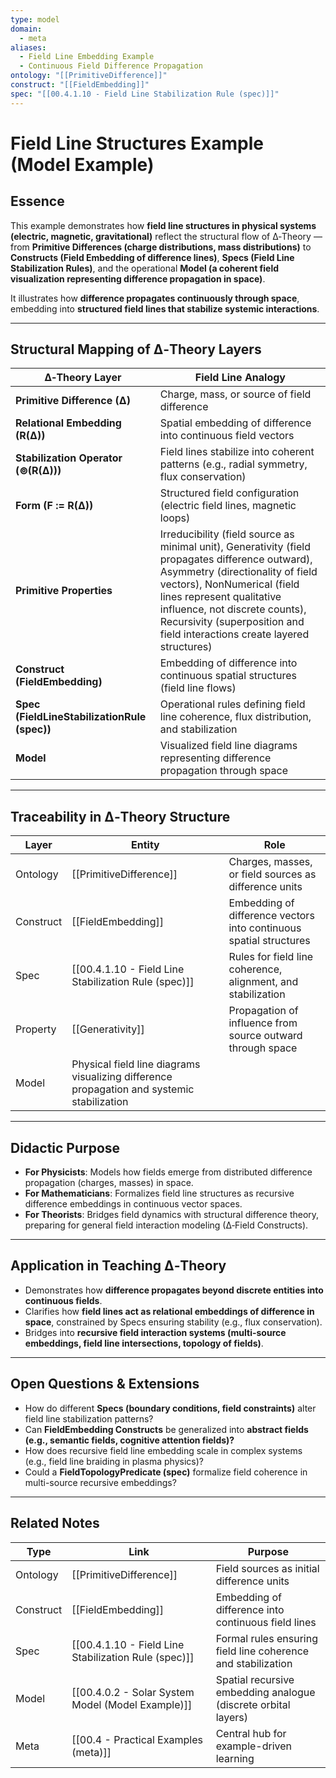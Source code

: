 ```yaml
---
type: model
domain:
  - meta
aliases:
  - Field Line Embedding Example
  - Continuous Field Difference Propagation
ontology: "[[PrimitiveDifference]]"
construct: "[[FieldEmbedding]]"
spec: "[[00.4.1.10 - Field Line Stabilization Rule (spec)]]"
---
```


# Field Line Structures Example (Model Example)

## Essence

This example demonstrates how **field line structures in physical systems (electric, magnetic, gravitational)** reflect the structural flow of ∆‑Theory — from **Primitive Differences (charge distributions, mass distributions)** to **Constructs (Field Embedding of difference lines)**, **Specs (Field Line Stabilization Rules)**, and the operational **Model (a coherent field visualization representing difference propagation in space)**.

It illustrates how **difference propagates continuously through space**, embedding into **structured field lines that stabilize systemic interactions**.

---

## Structural Mapping of ∆‑Theory Layers

|∆‑Theory Layer|Field Line Analogy|
|---|---|
|**Primitive Difference (∆)**|Charge, mass, or source of field difference|
|**Relational Embedding (R(∆))**|Spatial embedding of difference into continuous field vectors|
|**Stabilization Operator (⊚(R(∆)))**|Field lines stabilize into coherent patterns (e.g., radial symmetry, flux conservation)|
|**Form (F := R(∆))**|Structured field configuration (electric field lines, magnetic loops)|
|**Primitive Properties**|Irreducibility (field source as minimal unit), Generativity (field propagates difference outward), Asymmetry (directionality of field vectors), NonNumerical (field lines represent qualitative influence, not discrete counts), Recursivity (superposition and field interactions create layered structures)|
|**Construct (FieldEmbedding)**|Embedding of difference into continuous spatial structures (field line flows)|
|**Spec (FieldLineStabilizationRule (spec))**|Operational rules defining field line coherence, flux distribution, and stabilization|
|**Model**|Visualized field line diagrams representing difference propagation through space|

---

## Traceability in ∆‑Theory Structure

|Layer|Entity|Role|
|---|---|---|
|Ontology|[[PrimitiveDifference]]|Charges, masses, or field sources as difference units|
|Construct|[[FieldEmbedding]]|Embedding of difference vectors into continuous spatial structures|
|Spec|[[00.4.1.10 - Field Line Stabilization Rule (spec)]]|Rules for field line coherence, alignment, and stabilization|
|Property|[[Generativity]]|Propagation of influence from source outward through space|
|Model|Physical field line diagrams visualizing difference propagation and systemic stabilization|

---

## Didactic Purpose

- **For Physicists**: Models how fields emerge from distributed difference propagation (charges, masses) in space.
- **For Mathematicians**: Formalizes field line structures as recursive difference embeddings in continuous vector spaces.
- **For Theorists**: Bridges field dynamics with structural difference theory, preparing for general field interaction modeling (∆‑Field Constructs).

---

## Application in Teaching ∆‑Theory

- Demonstrates how **difference propagates beyond discrete entities into continuous fields**.
- Clarifies how **field lines act as relational embeddings of difference in space**, constrained by Specs ensuring stability (e.g., flux conservation).
- Bridges into **recursive field interaction systems (multi-source embeddings, field line intersections, topology of fields)**.

---

## Open Questions & Extensions

- How do different **Specs (boundary conditions, field constraints)** alter field line stabilization patterns?
- Can **FieldEmbedding Constructs** be generalized into **abstract fields (e.g., semantic fields, cognitive attention fields)?**
- How does recursive field line embedding scale in complex systems (e.g., field line braiding in plasma physics)?
- Could a **FieldTopologyPredicate (spec)** formalize field coherence in multi-source recursive embeddings?

---

## Related Notes

|Type|Link|Purpose|
|---|---|---|
|Ontology|[[PrimitiveDifference]]|Field sources as initial difference units|
|Construct|[[FieldEmbedding]]|Embedding of difference into continuous field lines|
|Spec|[[00.4.1.10 - Field Line Stabilization Rule (spec)]]|Formal rules ensuring field line coherence and stabilization|
|Model|[[00.4.0.2 - Solar System Model (Model Example)]]|Spatial recursive embedding analogue (discrete orbital layers)|
|Meta|[[00.4 - Practical Examples (meta)]]|Central hub for example-driven learning|

